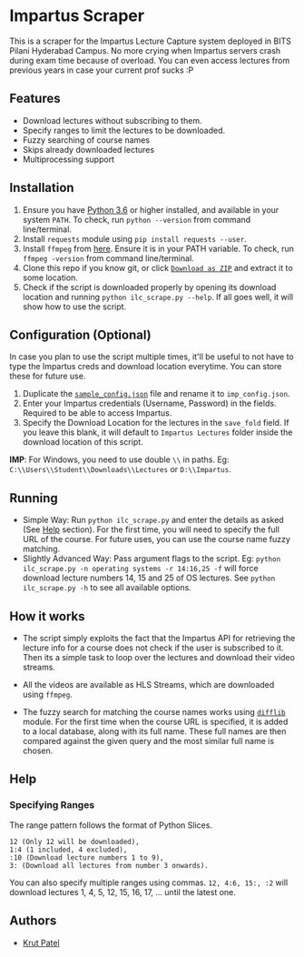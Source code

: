 # Impartus Scraper

This is a scraper for the Impartus Lecture Capture system deployed in BITS Pilani Hyderabad Campus. No more crying when Impartus servers crash during exam time because of overload. You can even access lectures from previous years in case your current prof sucks :P

## Features
* Download lectures without subscribing to them.
* Specify ranges to limit the lectures to be downloaded.
* Fuzzy searching of course names
* Skips already downloaded lectures
* Multiprocessing support

## Installation
1. Ensure you have [Python 3.6](https://www.python.org/downloads/) or higher installed, and available in your system `PATH`. To check, run `python --version` from command line/terminal.
2. Install `requests` module using `pip install requests --user`.
3. Install `ffmpeg` from [here](http://ffmpeg.org/download.html). Ensure it is in your PATH variable. To check, run `ffmpeg -version` from command line/terminal.
3. Clone this repo if you know git, or click [`Download as ZIP`](https://github.com/iamkroot/ilc-scraper/archive/master.zip) and extract it to some location.
4. Check if the script is downloaded properly by opening its download location and running `python ilc_scrape.py --help`. If all goes well, it will show how to use the script.

## Configuration (Optional)
In case you plan to use the script multiple times, it'll be useful to not have to type the Impartus creds and download location everytime. You can store these for future use.
1. Duplicate the [`sample_config.json`](sample_config.json) file and rename it to `imp_config.json`.
2. Enter your Impartus credentials (Username, Password) in the fields. Required to be able to access Impartus.
3. Specify the Download Location for the lectures in the `save_fold` field. If you leave this blank, it will default to `Impartus Lectures` folder inside the download location of this script.

**IMP**: For Windows, you need to use double `\\` in paths. Eg: `C:\\Users\\Student\\Downloads\\Lectures` or `D:\\Impartus`.

## Running
* Simple Way: Run `python ilc_scrape.py` and enter the details as asked (See [Help](#help) section). For the first time, you will need to specify the full URL of the course. For future uses, you can use the course name fuzzy matching.
* Slightly Advanced Way: Pass argument flags to the script. Eg: `python ilc_scrape.py -n operating systems -r 14:16,25 -f` will force download lecture numbers 14, 15 and 25 of OS lectures. See `python ilc_scrape.py -h` to see all available options.

## How it works
* The script simply exploits the fact that the Impartus API for retrieving the lecture info for a course does not check if the user is subscribed to it. Then its a simple task to loop over the lectures and download their video streams.

* All the videos are available as HLS Streams, which are downloaded using `ffmpeg`.

* The fuzzy search for matching the course names works using [`difflib`](https://docs.python.org/3/library/difflib.html) module. For the first time when the course URL is specified, it is added to a local database, along with its full name. These full names are then compared against the given query and the most similar full name is chosen.

## Help
### Specifying Ranges
The range pattern follows the format of Python Slices.
```
12 (Only 12 will be downloaded),
1:4 (1 included, 4 excluded),
:10 (Download lecture numbers 1 to 9),
3: (Download all lectures from number 3 onwards). 
```

You can also specify multiple ranges using commas. 
`12, 4:6, 15:, :2` will download lectures 1, 4, 5, 12, 15, 16, 17, ... until the latest one.

## Authors
* [Krut Patel](https://github.com/iamkroot) 
